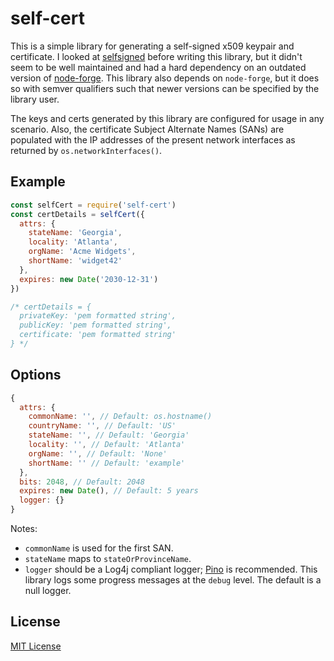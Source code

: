# self-cert

This is a simple library for generating a self-signed x509 keypair and certificate.
I looked at [selfsigned](https://npm.im/selfsigned) before writing this
library, but it didn't seem to be well maintained and had a hard dependency
on an outdated version of [node-forge](https://npm.im/node-forge). This library
also depends on `node-forge`, but it does so with semver qualifiers such that
newer versions can be specified by the library user.

The keys and certs generated by this library are configured for usage in any
scenario. Also, the certificate Subject Alternate Names (SANs) are populated
with the IP addresses of the present network interfaces as returned by
`os.networkInterfaces()`.

## Example

```js
const selfCert = require('self-cert')
const certDetails = selfCert({
  attrs: {
    stateName: 'Georgia',
    locality: 'Atlanta',
    orgName: 'Acme Widgets',
    shortName: 'widget42'
  },
  expires: new Date('2030-12-31')
})

/* certDetails = {
  privateKey: 'pem formatted string',
  publicKey: 'pem formatted string',
  certificate: 'pem formatted string'
} */
```

## Options

```js
{
  attrs: {
    commonName: '', // Default: os.hostname()
    countryName: '', // Default: 'US'
    stateName: '', // Default: 'Georgia'
    locality: '', // Default: 'Atlanta'
    orgName: '', // Default: 'None'
    shortName: '' // Default: 'example'
  },
  bits: 2048, // Default: 2048
  expires: new Date(), // Default: 5 years
  logger: {}
}
```

Notes:

+ `commonName` is used for the first SAN.
+ `stateName` maps to `stateOrProvinceName`.
+ `logger` should be a Log4j compliant logger; [Pino](http://getpino.io/) is
recommended. This library logs some progress messages at the `debug` level.
The default is a null logger.

## License

[MIT License](http://jsumners.mit-license.org/)
